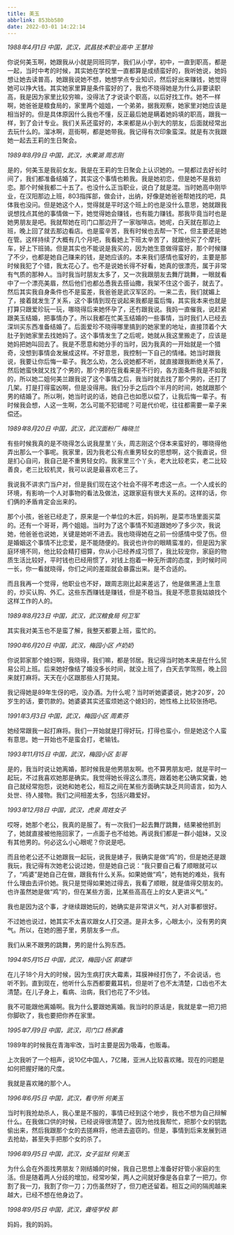 ```yaml
---
title: 美玉
abbrlink: 853bb580
date: 2022-03-01 14:22:14
---
```


*1988年4月1日 中国，武汉，武昌技术职业高中 王慧玲*

你说何美玉啊，她跟我从小就是同班同学，我们从小学，初中，一直到职高，都是一起，当时中考的时候，其实她在学校里一直都算是成绩蛮好的，我听她说，她妈想让她去读普高，她跟我说她不想，她想学点专业知识，然后好出来赚钱，她觉得她可以挣大钱。其实她家里算是条件蛮好的了，我也不晓得她是为什么非要读职高，我是因为家里比较穷嘛，没得法了才说读个职高，以后好找工作。她不一样啊，她爸爸是粮食局的，家里两个姐姐，一个弟弟，据我观察，她家里对她应该是相当好的。但是具体原因什么我也不懂，反正最后她是瞒着她妈填的职高，跟我一样，到了会计专业。我们关系还蛮好的，本来都是从小到大的朋友，后面就经常出去玩什么的。溜冰啊，逛街啊，都是她带我。我记得有次印象蛮深。就是有次我跟她一起去王莉的生日聚会。


*1989年8月9日 中国，武汉，水果湖 周志刚*

是的，何美玉是我前女友。我是在王莉的生日聚会上认识她的。一晃都过去好长时间了，我们都准备结婚了，其实这个事情也赖我。我是她初恋，但是她不是我初恋。那个时候我都二十五了。也没什么正当职业，说白了就是混。当时她高中刚毕业，在汉阳那边上班，803指挥部，做会计，出纳，好像是她爸爸帮她找的吧，具体我也没问。但是她这个人，觉得就是平时这个班上的也是没什么意思，她就跟我说想找点其他的事情做一下，她觉得她会赚钱，也有能力赚钱。那我毕竟当时也是她男朋友是吧。我就帮她在司门口那边开了一家咖啡店。她呢，白天就在那边上班，晚上回了就去那边看店。也是蛮辛苦，我有时候也去帮一下忙，但主要还是她在管。这样持续了大概有几个月吧，我看她上下班太辛苦了，就跟他买了个摩托车，好上下班骑。但是其实也不能说是我买的，因为她生意做得蛮好，那个时候赚了不少，也都是她自己赚来的钱，是她应该的。本来我们感情也蛮好的，主要是那时候我犯了个错，我太花心了。也不是说她长得不好看，她真的很漂亮，属于非常有气质的那种人。当时我当时朋友太多了，又一次我跟朋友去舞厅跳舞，一眼就看中了一个漂亮美眉，然后他们也都怂恿我去搭讪撒，我架不住这个面子，就去了。然后其实我自身条件也不是蛮差，我爸爸是武汉军区的。一来二去，我们就媚上了，接着就发生了关系，这个事情到现在说起来我都是蛮后悔，其实我本来也就是打算只跟爱珍玩一玩，哪晓得后来她怀孕了，还冇跟我说。我妈一直催我，说赶紧跟美玉结婚，把事情办了。所以我都在忙美玉结婚的一些事情，当时我们人已经去深圳买东西准备结婚了。后面爱珍不晓得哪里搞到的她家里的地址，直接顶着个大肚子到她家里去找她妈了。这个事情发生了之后呢，她就从我这里搬走了，应该是她妈把她叫回去了。我是不愿意和她分手的当时，因为我真的一开始就是一个猎奇，没想到事情会发展成这样。不好意思，我控制一下自己的情绪。她当时跟我说，我要让你后悔一辈子。我怎么劝，怎么说她都不听，就直接跟我断绝关系了，然后她蛮快就又找了个男的，那个男的在我看来是不行的，各方面条件我是不如我的，所以她二姐何美兰跟我说了这个事情之后，我当时就去找了那个男的，还打了几架。打是打得蛮凶啊，但是没得用。我们分手之后四个半月的时间，她就跟那个男的结婚了。所以咧，她当时说的话，她自己也如愿以偿了，让我后悔一辈子。有时候我会想，人这一生啊，怎么可能不犯错呢？可是代价呢，往往都需要一辈子来偿还。

*1989年8月20日 中国，武汉，武汉面粉厂 梅晓兰*

有些时候我真的是不晓得怎么说我屋里丫头，周志刚这个伢本来蛮好的，哪晓得他弄出那么一个事呢。我家里，因为我老公有点重男轻女的思想啊，这个我直说，但是扪心自问，我自己是不重男轻女的。我家里三个丫头，老大比较老实，老二比较善良，老三比较机灵，我可以说是最喜欢老三了。

我说我不讲求门当户对，但是我们现在这个社会不得不考虑这一点。一个人成长的环境，有影响一个人对事物的看法及做法，这跟家庭有很大关系的。这样的话，你们俩的矛盾肯定会出来的。

那个小孩，爸爸已经走了，原来是一个单位的木匠，妈妈咧，是菜市场里面买菜的。还有一个哥哥，两个姐姐。当时为了这个事情不知道跟她吵了多少次，我说她，他爸爸也说她，关键是她听不进去。我也晓得她在之前一份感情中受了伤。但是婚姻这个事情不比恋爱，是不能随便的。我说也许你的眼睛蛮准的，但是因为家庭环境不同，他比较会精打细算，你从小已经养成习惯了，我比较宠你，家庭的物质生活比较好，平时钱也已经用惯了，对钱上抱着一种无所谓的态度，到时候时间一长，你一看就晓得，你们之间的差距就会暴露出来。是不合适的。

而且我再一个觉得，他职业也不好，跟周志刚比起来差远了，他是做黑道上生意的，炒买认购、外汇。这些东西赚钱是赚钱，但是不稳当。我是不愿意我姑娘找个这样工作的人的。

*1989年8月23日 中国，武汉，武汉粮食局 何卫军*

其实我对美玉也不是蛮了解，我整天都要上班，蛮忙的。

*1990年6月20日 中国，武汉，梅园小区 卢奶奶*

你说郭家那个媳妇啊，我晓得，我们嘛，都是邻居。我记得当时她本来是在什么贸易公司上班。后来她好像结了婚没多长时间，就没上班了，白天去学驾照，晚上回来就打麻将。天天在小区跟那些人打晃晃。

我记得她是89年生伢的吧，没办酒。为什么呢？当时听她婆婆说，她才20岁，20岁生的话，要罚款的。她婆婆其实还蛮烦她这个媳妇的，她性格上比较张扬吧。


*1991年3月3日 中国，武汉，梅园小区 周素芬*

她经常跟我一起打麻将。我们一开始就是打得好玩，打得也蛮小，但是她这个人蛮有意思。她一开始也不是蛮会打，老输钱。


*1993年11月15日 中国，武汉，梅园小区 彭哥*

是的，我当时说让她离婚，那时候我是他男朋友啊。也不算男朋友吧，就是平时一起玩，不过我喜欢她那是确实。我觉得她长得这么漂亮，跟着她老公确实窝囊，她自己就经常抱怨，说她和她老公，相互之间在某些方面确实缺乏共同语言，如为人处世、待人接物。我们之间相差太多，包括兴趣爱好。


*1993年12月8日 中国，武汉，虎泉 周姓女子*

哎呀，她那个老公，我真的是服了。有一次我们一起去舞厅跳舞，结果被他抓到了，她就直接被他拖回家了，一点面子也不给她。再说我们都是一群小姐妹，又没有其他男的。何必这么小心眼呢？你说是吧。

而且他老公还不让她跟我一起玩，说我是婊子，我确实是做“鸡”的，但是她还是跟我玩，我记得有次她老公说过她，但是她自己说：“我只要自己看了顺眼就可以了，“鸡婆”是她自己在做，跟我有什么关系。如果她做“鸡”，她有她的难处，我有什么理由去评价她。我只是觉得如果她过得去，我看了顺眼，就是值得交朋友的。也许虽然她是做“鸡”的，但在某些方面，比某些高高在上的女人更讲义气。”

我也是因为这个事，才继续跟她玩的，她确实是非常讲义气，对人对事都很好。

不过她也说过，她其实不太喜欢跟女人打交道。是非太多，心眼太小，没有男的爽气。所以，在她的圈子里，男朋友多一点。

我们从来不跟男的跳舞，男的是什么狗东西。

*1994年5月15日 中国，武汉，梅园小区 郭建华*

在儿子18个月大的时候，因为生病打庆大霉素，耳膜神经打伤了，不会说话，也听不到。直到现在，他听什么东西都要戴耳机，但是听了也不太清楚，口齿也不太清楚。在儿子身上，看病、治病，我们也花了不少钱。

我不可能跟他离婚啊。我为什么要跟她离婚。我当时的原话是，我就是拿一把刀把你脚砍了，我也要把你养在家里。


*1995年7月9日 中国，武汉，司门口 杨家鑫*

1989年的时候我在青海牢改，当时主要是因为吸毒，也贩毒。

上次我听了一个相声，说10亿中国人，7亿赌，亚洲人比较喜欢赌。现在的问题是如何把握好赌的尺度。

我就是喜欢赌的那个人。


*1996年6月5日 中国，武汉，看守所 何美玉*

当时判我抢劫杀人，我心里是不服的，事情已经到这个地步，我也不想为自己辩解什么。在我做口供的时候，已经说得很清楚了。因为他找我帮忙，把那个女的钥匙偷出来，然后我跟那个女的去搓麻将，他进去盗窃的。但是，事情到后来发展到进去抢劫，甚至失手把那个女的杀了。


*1996年9月5日 中国，武汉，女子监狱 何美玉*


为什么会在外面找男朋友？刚结婚的时候，我自己思想上准备好好管小家庭的生活。但是随着两人分歧的增加，经常吵架，两人之间就好像是各自拿了一把刀。你割了我一刀，我割了你一刀；刀伤虽然好了，但刀疤还留着。相互之间的隔阂越来越大，已经不想在他身边了。


*1998年9月5日 中国，武汉，聋哑学校 郭*

妈妈，我的妈妈。
